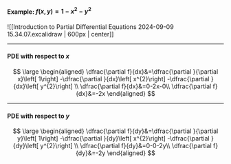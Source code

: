 #### Example: $f(x,y) = 1 - x^2 - y^2$

![[Introduction to Partial Differential Equations 2024-09-09 15.34.07.excalidraw | 600px | center]]
___
#### PDE with respect to $x$
$$
\large
\begin{aligned}
\dfrac{\partial f}{dx}&=\dfrac{\partial }{\partial x}\left[ 1\right] -\dfrac{\partial }{dx}\left[ x^{2}\right] -\dfrac{\partial }{dx}\left[ y^{2}\right] \\  
\dfrac{\partial f}{dx}&=0-2x-0\\  
\dfrac{\partial f}{dx}&=-2x
\end{aligned}
$$
___
#### PDE with respect to $y$
$$
\large
\begin{aligned}
\dfrac{\partial f}{dy}&=\dfrac{\partial }{\partial y}\left[ 1\right] -\dfrac{\partial }{dy}\left[ x^{2}\right] -\dfrac{\partial }{dy}\left[ y^{2}\right] \\  
\dfrac{\partial f}{dy}&=0-0-2y\\  
\dfrac{\partial f}{dy}&=-2y
\end{aligned}
$$